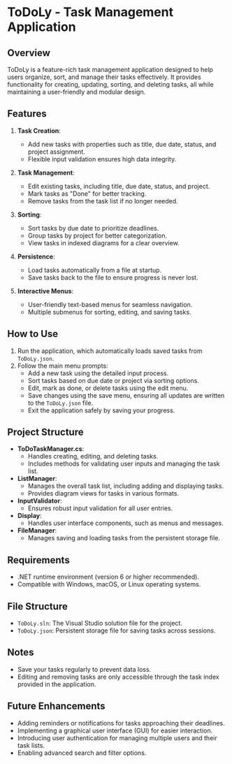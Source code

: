 # ToDoLy - Task Management Application

## Overview
ToDoLy is a feature-rich task management application designed to help users organize, sort, and manage their tasks effectively. It provides functionality for creating, updating, sorting, and deleting tasks, all while maintaining a user-friendly and modular design.

## Features
1. **Task Creation**:
   - Add new tasks with properties such as title, due date, status, and project assignment.
   - Flexible input validation ensures high data integrity.

2. **Task Management**:
   - Edit existing tasks, including title, due date, status, and project.
   - Mark tasks as "Done" for better tracking.
   - Remove tasks from the task list if no longer needed.

3. **Sorting**:
   - Sort tasks by due date to prioritize deadlines.
   - Group tasks by project for better categorization.
   - View tasks in indexed diagrams for a clear overview.

4. **Persistence**:
   - Load tasks automatically from a file at startup.
   - Save tasks back to the file to ensure progress is never lost.

5. **Interactive Menus**:
   - User-friendly text-based menus for seamless navigation.
   - Multiple submenus for sorting, editing, and saving tasks.

## How to Use
1. Run the application, which automatically loads saved tasks from `ToDoLy.json`.
2. Follow the main menu prompts:
   - Add a new task using the detailed input process.
   - Sort tasks based on due date or project via sorting options.
   - Edit, mark as done, or delete tasks using the edit menu.
   - Save changes using the save menu, ensuring all updates are written to the `ToDoLy.json` file.
   - Exit the application safely by saving your progress.

## Project Structure
- **ToDoTaskManager.cs**:
  - Handles creating, editing, and deleting tasks.
  - Includes methods for validating user inputs and managing the task list.
- **ListManager**:
  - Manages the overall task list, including adding and displaying tasks.
  - Provides diagram views for tasks in various formats.
- **InputValidator**:
  - Ensures robust input validation for all user entries.
- **Display**:
  - Handles user interface components, such as menus and messages.
- **FileManager**:
  - Manages saving and loading tasks from the persistent storage file.

## Requirements
- .NET runtime environment (version 6 or higher recommended).
- Compatible with Windows, macOS, or Linux operating systems.

## File Structure
- `ToDoLy.sln`: The Visual Studio solution file for the project.
- `ToDoLy.json`: Persistent storage file for saving tasks across sessions.

## Notes
- Save your tasks regularly to prevent data loss.
- Editing and removing tasks are only accessible through the task index provided in the application.

## Future Enhancements
- Adding reminders or notifications for tasks approaching their deadlines.
- Implementing a graphical user interface (GUI) for easier interaction.
- Introducing user authentication for managing multiple users and their task lists.
- Enabling advanced search and filter options.


